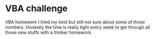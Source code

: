 # VBA challenge
 VBA homework
I tried my best but still not sure about some of those numbers. Honestly the time is really tight every week to get through all those new stuffs with a thinker homework.
